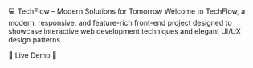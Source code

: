 💻 TechFlow – Modern Solutions for Tomorrow
Welcome to TechFlow, a modern, responsive, and feature-rich front-end project designed to showcase interactive web development techniques and elegant UI/UX design patterns.

🌟 Live Demo
🔗 
